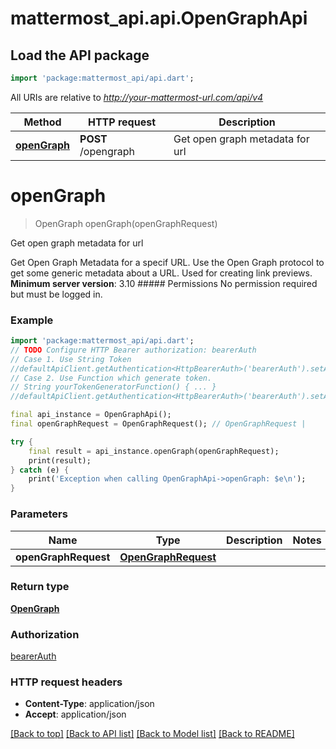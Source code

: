 # mattermost_api.api.OpenGraphApi

## Load the API package
```dart
import 'package:mattermost_api/api.dart';
```

All URIs are relative to *http://your-mattermost-url.com/api/v4*

Method | HTTP request | Description
------------- | ------------- | -------------
[**openGraph**](OpenGraphApi.md#opengraph) | **POST** /opengraph | Get open graph metadata for url


# **openGraph**
> OpenGraph openGraph(openGraphRequest)

Get open graph metadata for url

Get Open Graph Metadata for a specif URL. Use the Open Graph protocol to get some generic metadata about a URL. Used for creating link previews.  __Minimum server version__: 3.10  ##### Permissions No permission required but must be logged in. 

### Example
```dart
import 'package:mattermost_api/api.dart';
// TODO Configure HTTP Bearer authorization: bearerAuth
// Case 1. Use String Token
//defaultApiClient.getAuthentication<HttpBearerAuth>('bearerAuth').setAccessToken('YOUR_ACCESS_TOKEN');
// Case 2. Use Function which generate token.
// String yourTokenGeneratorFunction() { ... }
//defaultApiClient.getAuthentication<HttpBearerAuth>('bearerAuth').setAccessToken(yourTokenGeneratorFunction);

final api_instance = OpenGraphApi();
final openGraphRequest = OpenGraphRequest(); // OpenGraphRequest | 

try {
    final result = api_instance.openGraph(openGraphRequest);
    print(result);
} catch (e) {
    print('Exception when calling OpenGraphApi->openGraph: $e\n');
}
```

### Parameters

Name | Type | Description  | Notes
------------- | ------------- | ------------- | -------------
 **openGraphRequest** | [**OpenGraphRequest**](OpenGraphRequest.md)|  | 

### Return type

[**OpenGraph**](OpenGraph.md)

### Authorization

[bearerAuth](../README.md#bearerAuth)

### HTTP request headers

 - **Content-Type**: application/json
 - **Accept**: application/json

[[Back to top]](#) [[Back to API list]](../README.md#documentation-for-api-endpoints) [[Back to Model list]](../README.md#documentation-for-models) [[Back to README]](../README.md)


